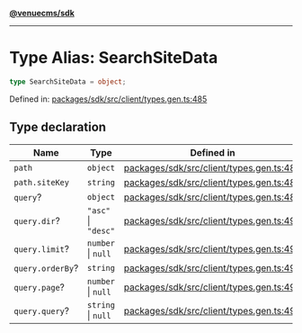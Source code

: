 [**@venuecms/sdk**](../Index.md)

***

# Type Alias: SearchSiteData

```ts
type SearchSiteData = object;
```

Defined in: [packages/sdk/src/client/types.gen.ts:485](https://github.com/venuecms/sdk/blob/bc8b8c4174423a3d8d92fe0cce4d46883acf7584/packages/sdk/src/client/types.gen.ts#L485)

## Type declaration

| Name | Type | Defined in |
| ------ | ------ | ------ |
| <a id="path"></a> `path` | `object` | [packages/sdk/src/client/types.gen.ts:486](https://github.com/venuecms/sdk/blob/bc8b8c4174423a3d8d92fe0cce4d46883acf7584/packages/sdk/src/client/types.gen.ts#L486) |
| `path.siteKey` | `string` | [packages/sdk/src/client/types.gen.ts:487](https://github.com/venuecms/sdk/blob/bc8b8c4174423a3d8d92fe0cce4d46883acf7584/packages/sdk/src/client/types.gen.ts#L487) |
| <a id="query"></a> `query`? | `object` | [packages/sdk/src/client/types.gen.ts:489](https://github.com/venuecms/sdk/blob/bc8b8c4174423a3d8d92fe0cce4d46883acf7584/packages/sdk/src/client/types.gen.ts#L489) |
| `query.dir`? | `"asc"` \| `"desc"` | [packages/sdk/src/client/types.gen.ts:490](https://github.com/venuecms/sdk/blob/bc8b8c4174423a3d8d92fe0cce4d46883acf7584/packages/sdk/src/client/types.gen.ts#L490) |
| `query.limit`? | `number` \| `null` | [packages/sdk/src/client/types.gen.ts:491](https://github.com/venuecms/sdk/blob/bc8b8c4174423a3d8d92fe0cce4d46883acf7584/packages/sdk/src/client/types.gen.ts#L491) |
| `query.orderBy`? | `string` | [packages/sdk/src/client/types.gen.ts:492](https://github.com/venuecms/sdk/blob/bc8b8c4174423a3d8d92fe0cce4d46883acf7584/packages/sdk/src/client/types.gen.ts#L492) |
| `query.page`? | `number` \| `null` | [packages/sdk/src/client/types.gen.ts:493](https://github.com/venuecms/sdk/blob/bc8b8c4174423a3d8d92fe0cce4d46883acf7584/packages/sdk/src/client/types.gen.ts#L493) |
| `query.query`? | `string` \| `null` | [packages/sdk/src/client/types.gen.ts:494](https://github.com/venuecms/sdk/blob/bc8b8c4174423a3d8d92fe0cce4d46883acf7584/packages/sdk/src/client/types.gen.ts#L494) |
